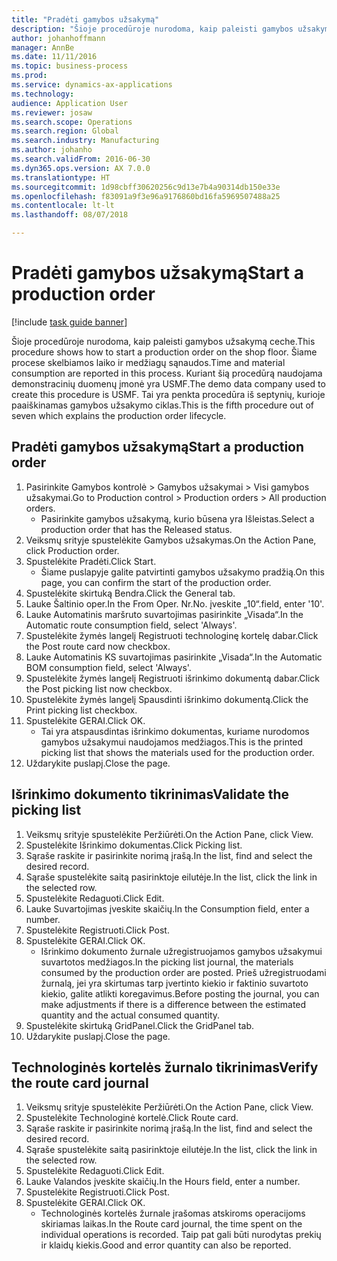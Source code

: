 ```yaml
---
title: "Pradėti gamybos užsakymą"
description: "Šioje procedūroje nurodoma, kaip paleisti gamybos užsakymą ceche."
author: johanhoffmann
manager: AnnBe
ms.date: 11/11/2016
ms.topic: business-process
ms.prod: 
ms.service: dynamics-ax-applications
ms.technology: 
audience: Application User
ms.reviewer: josaw
ms.search.scope: Operations
ms.search.region: Global
ms.search.industry: Manufacturing
ms.author: johanho
ms.search.validFrom: 2016-06-30
ms.dyn365.ops.version: AX 7.0.0
ms.translationtype: HT
ms.sourcegitcommit: 1d98cbff30620256c9d13e7b4a90314db150e33e
ms.openlocfilehash: f83091a9f3e96a9176860bd16fa5969507488a25
ms.contentlocale: lt-lt
ms.lasthandoff: 08/07/2018

---
```

# <a name="start-a-production-order"></a><span data-ttu-id="1421d-103">Pradėti gamybos užsakymą</span><span class="sxs-lookup"><span data-stu-id="1421d-103">Start a production order</span></span>

[!include [task guide banner](../../includes/task-guide-banner.md)]

<span data-ttu-id="1421d-104">Šioje procedūroje nurodoma, kaip paleisti gamybos užsakymą ceche.</span><span class="sxs-lookup"><span data-stu-id="1421d-104">This procedure shows how to start a production order on the shop floor.</span></span> <span data-ttu-id="1421d-105">Šiame procese skelbiamos laiko ir medžiagų sąnaudos.</span><span class="sxs-lookup"><span data-stu-id="1421d-105">Time and material consumption are reported in this process.</span></span> <span data-ttu-id="1421d-106">Kuriant šią procedūrą naudojama demonstracinių duomenų įmonė yra USMF.</span><span class="sxs-lookup"><span data-stu-id="1421d-106">The demo data company used to create this procedure is USMF.</span></span> <span data-ttu-id="1421d-107">Tai yra penkta procedūra iš septynių, kurioje paaiškinamas gamybos užsakymo ciklas.</span><span class="sxs-lookup"><span data-stu-id="1421d-107">This is the fifth procedure out of seven which explains the production order lifecycle.</span></span>


## <a name="start-a-production-order"></a><span data-ttu-id="1421d-108">Pradėti gamybos užsakymą</span><span class="sxs-lookup"><span data-stu-id="1421d-108">Start a production order</span></span>
1. <span data-ttu-id="1421d-109">Pasirinkite Gamybos kontrolė > Gamybos užsakymai > Visi gamybos užsakymai.</span><span class="sxs-lookup"><span data-stu-id="1421d-109">Go to Production control > Production orders > All production orders.</span></span>
    * <span data-ttu-id="1421d-110">Pasirinkite gamybos užsakymą, kurio būsena yra Išleistas.</span><span class="sxs-lookup"><span data-stu-id="1421d-110">Select a production order that has the Released status.</span></span>  
2. <span data-ttu-id="1421d-111">Veiksmų srityje spustelėkite Gamybos užsakymas.</span><span class="sxs-lookup"><span data-stu-id="1421d-111">On the Action Pane, click Production order.</span></span>
3. <span data-ttu-id="1421d-112">Spustelėkite Pradėti.</span><span class="sxs-lookup"><span data-stu-id="1421d-112">Click Start.</span></span>
    * <span data-ttu-id="1421d-113">Šiame puslapyje galite patvirtinti gamybos užsakymo pradžią.</span><span class="sxs-lookup"><span data-stu-id="1421d-113">On this page, you can confirm the start of the production order.</span></span>  
4. <span data-ttu-id="1421d-114">Spustelėkite skirtuką Bendra.</span><span class="sxs-lookup"><span data-stu-id="1421d-114">Click the General tab.</span></span>
5. <span data-ttu-id="1421d-115">Lauke Šaltinio oper.</span><span class="sxs-lookup"><span data-stu-id="1421d-115">In the From Oper.</span></span> <span data-ttu-id="1421d-116">Nr.</span><span class="sxs-lookup"><span data-stu-id="1421d-116">No.</span></span> <span data-ttu-id="1421d-117">įveskite „10“.</span><span class="sxs-lookup"><span data-stu-id="1421d-117">field, enter '10'.</span></span>
6. <span data-ttu-id="1421d-118">Lauke Automatinis maršruto suvartojimas pasirinkite „Visada“.</span><span class="sxs-lookup"><span data-stu-id="1421d-118">In the Automatic route consumption field, select 'Always'.</span></span>
7. <span data-ttu-id="1421d-119">Spustelėkite žymės langelį Registruoti technologinę kortelę dabar.</span><span class="sxs-lookup"><span data-stu-id="1421d-119">Click the Post route card now checkbox.</span></span>
8. <span data-ttu-id="1421d-120">Lauke Automatinis KS suvartojimas pasirinkite „Visada“.</span><span class="sxs-lookup"><span data-stu-id="1421d-120">In the Automatic BOM consumption field, select 'Always'.</span></span>
9. <span data-ttu-id="1421d-121">Spustelėkite žymės langelį Registruoti išrinkimo dokumentą dabar.</span><span class="sxs-lookup"><span data-stu-id="1421d-121">Click the Post picking list now checkbox.</span></span>
10. <span data-ttu-id="1421d-122">Spustelėkite žymės langelį Spausdinti išrinkimo dokumentą.</span><span class="sxs-lookup"><span data-stu-id="1421d-122">Click the Print picking list checkbox.</span></span>
11. <span data-ttu-id="1421d-123">Spustelėkite GERAI.</span><span class="sxs-lookup"><span data-stu-id="1421d-123">Click OK.</span></span>
    * <span data-ttu-id="1421d-124">Tai yra atspausdintas išrinkimo dokumentas, kuriame nurodomos gamybos užsakymui naudojamos medžiagos.</span><span class="sxs-lookup"><span data-stu-id="1421d-124">This is the printed picking list that shows the materials used for the production order.</span></span>  
12. <span data-ttu-id="1421d-125">Uždarykite puslapį.</span><span class="sxs-lookup"><span data-stu-id="1421d-125">Close the page.</span></span>

## <a name="validate-the-picking-list"></a><span data-ttu-id="1421d-126">Išrinkimo dokumento tikrinimas</span><span class="sxs-lookup"><span data-stu-id="1421d-126">Validate the picking list</span></span>
1. <span data-ttu-id="1421d-127">Veiksmų srityje spustelėkite Peržiūrėti.</span><span class="sxs-lookup"><span data-stu-id="1421d-127">On the Action Pane, click View.</span></span>
2. <span data-ttu-id="1421d-128">Spustelėkite Išrinkimo dokumentas.</span><span class="sxs-lookup"><span data-stu-id="1421d-128">Click Picking list.</span></span>
3. <span data-ttu-id="1421d-129">Sąraše raskite ir pasirinkite norimą įrašą.</span><span class="sxs-lookup"><span data-stu-id="1421d-129">In the list, find and select the desired record.</span></span>
4. <span data-ttu-id="1421d-130">Sąraše spustelėkite saitą pasirinktoje eilutėje.</span><span class="sxs-lookup"><span data-stu-id="1421d-130">In the list, click the link in the selected row.</span></span>
5. <span data-ttu-id="1421d-131">Spustelėkite Redaguoti.</span><span class="sxs-lookup"><span data-stu-id="1421d-131">Click Edit.</span></span>
6. <span data-ttu-id="1421d-132">Lauke Suvartojimas įveskite skaičių.</span><span class="sxs-lookup"><span data-stu-id="1421d-132">In the Consumption field, enter a number.</span></span>
7. <span data-ttu-id="1421d-133">Spustelėkite Registruoti.</span><span class="sxs-lookup"><span data-stu-id="1421d-133">Click Post.</span></span>
8. <span data-ttu-id="1421d-134">Spustelėkite GERAI.</span><span class="sxs-lookup"><span data-stu-id="1421d-134">Click OK.</span></span>
    * <span data-ttu-id="1421d-135">Išrinkimo dokumento žurnale užregistruojamos gamybos užsakymui suvartotos medžiagos.</span><span class="sxs-lookup"><span data-stu-id="1421d-135">In the picking list journal, the materials consumed by the production order are posted.</span></span> <span data-ttu-id="1421d-136">Prieš užregistruodami žurnalą, jei yra skirtumas tarp įvertinto kiekio ir faktinio suvartoto kiekio, galite atlikti koregavimus.</span><span class="sxs-lookup"><span data-stu-id="1421d-136">Before posting the journal, you can make adjustments if there is a difference between the estimated quantity and the actual consumed quantity.</span></span>  
9. <span data-ttu-id="1421d-137">Spustelėkite skirtuką GridPanel.</span><span class="sxs-lookup"><span data-stu-id="1421d-137">Click the GridPanel tab.</span></span>
10. <span data-ttu-id="1421d-138">Uždarykite puslapį.</span><span class="sxs-lookup"><span data-stu-id="1421d-138">Close the page.</span></span>

## <a name="verify-the-route-card-journal"></a><span data-ttu-id="1421d-139">Technologinės kortelės žurnalo tikrinimas</span><span class="sxs-lookup"><span data-stu-id="1421d-139">Verify the route card journal</span></span>
1. <span data-ttu-id="1421d-140">Veiksmų srityje spustelėkite Peržiūrėti.</span><span class="sxs-lookup"><span data-stu-id="1421d-140">On the Action Pane, click View.</span></span>
2. <span data-ttu-id="1421d-141">Spustelėkite Technologinė kortelė.</span><span class="sxs-lookup"><span data-stu-id="1421d-141">Click Route card.</span></span>
3. <span data-ttu-id="1421d-142">Sąraše raskite ir pasirinkite norimą įrašą.</span><span class="sxs-lookup"><span data-stu-id="1421d-142">In the list, find and select the desired record.</span></span>
4. <span data-ttu-id="1421d-143">Sąraše spustelėkite saitą pasirinktoje eilutėje.</span><span class="sxs-lookup"><span data-stu-id="1421d-143">In the list, click the link in the selected row.</span></span>
5. <span data-ttu-id="1421d-144">Spustelėkite Redaguoti.</span><span class="sxs-lookup"><span data-stu-id="1421d-144">Click Edit.</span></span>
6. <span data-ttu-id="1421d-145">Lauke Valandos įveskite skaičių.</span><span class="sxs-lookup"><span data-stu-id="1421d-145">In the Hours field, enter a number.</span></span>
7. <span data-ttu-id="1421d-146">Spustelėkite Registruoti.</span><span class="sxs-lookup"><span data-stu-id="1421d-146">Click Post.</span></span>
8. <span data-ttu-id="1421d-147">Spustelėkite GERAI.</span><span class="sxs-lookup"><span data-stu-id="1421d-147">Click OK.</span></span>
    * <span data-ttu-id="1421d-148">Technologinės kortelės žurnale įrašomas atskiroms operacijoms skiriamas laikas.</span><span class="sxs-lookup"><span data-stu-id="1421d-148">In the Route card journal, the time spent on the individual operations is recorded.</span></span> <span data-ttu-id="1421d-149">Taip pat gali būti nurodytas prekių ir klaidų kiekis.</span><span class="sxs-lookup"><span data-stu-id="1421d-149">Good and error quantity can also be reported.</span></span>  

